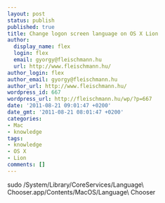 ```yaml
---
layout: post
status: publish
published: true
title: Change logon screen language on OS X Lion
author:
  display_name: flex
  login: flex
  email: gyorgy@fleischmann.hu
  url: http://www.fleischmann.hu/
author_login: flex
author_email: gyorgy@fleischmann.hu
author_url: http://www.fleischmann.hu/
wordpress_id: 667
wordpress_url: http://fleischmann.hu/wp/?p=667
date: '2011-08-21 09:01:47 +0200'
date_gmt: '2011-08-21 08:01:47 +0200'
categories:
- Mac
- knowledge
tags:
- knowledge
- OS X
- Lion
comments: []
---
```

<p>sudo /System/Library/CoreServices/Language\ Chooser.app/Contents/MacOS/Language\ Chooser</p>
